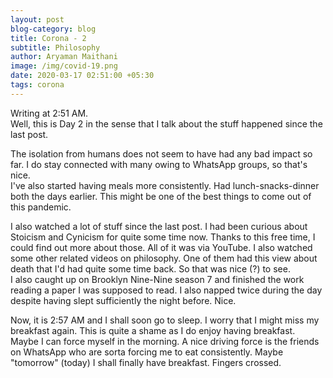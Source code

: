 ```yaml
---
layout: post
blog-category: blog
title: Corona - 2
subtitle: Philosophy
author: Aryaman Maithani
image: /img/covid-19.png
date: 2020-03-17 02:51:00 +05:30
tags: corona
---
```

Writing at 2:51 AM.  
Well, this is Day 2 in the sense that I talk about the stuff happened since the last post.  

The isolation from humans does not seem to have had any bad impact so far. I do stay connected with many owing to WhatsApp groups, so that's nice.  
I've also started having meals more consistently. Had lunch-snacks-dinner both the days earlier. This might be one of the best things to come out of this pandemic.  
  
I also watched a lot of stuff since the last post. I had been curious about Stoicism and Cynicism for quite some time now. Thanks to this free time, I could find out more about those. All of it was via YouTube. I also watched some other related videos on philosophy. One of them had this view about death that I'd had quite some time back. So that was nice (?) to see.  
I also caught up on Brooklyn Nine-Nine season 7 and finished the work reading a paper I was supposed to read. I also napped twice during the day despite having slept sufficiently the night before. Nice.  

Now, it is 2:57 AM and I shall soon go to sleep. I worry that I might miss my breakfast again. This is quite a shame as I do enjoy having breakfast. Maybe I can force myself in the morning. A nice driving force is the friends on WhatsApp who are sorta forcing me to eat consistently. Maybe "tomorrow" (today) I shall finally have breakfast. Fingers crossed.